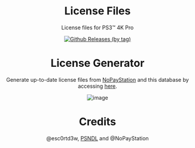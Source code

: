 <div align="center"> 

# License Files
License files for PS3™ 4K Pro

[![Github Releases (by tag)](https://img.shields.io/github/downloads/PS3-4K-Pro/License-Files/Licenses/total.svg?style=social)](https://github.com/PS3-4K-Pro/License-Files/releases/tag/Licenses)

# License Generator
Generate up-to-date license files from [NoPayStation](https://nopaystation.com/) and this database by accessing [here](https://colab.research.google.com/drive/17aguSJTZ9Rf0KSKT4rJ5uT4bbqn5iajY?usp=sharing). 

![image](https://github.com/user-attachments/assets/1981b996-b7c2-4b35-9587-e796e0e50e7f)

# Credits 
@esc0rtd3w, [PSNDL](https://github.com/EternalModz/PSNDL-Net-Archive) and @NoPayStation 
</div>
